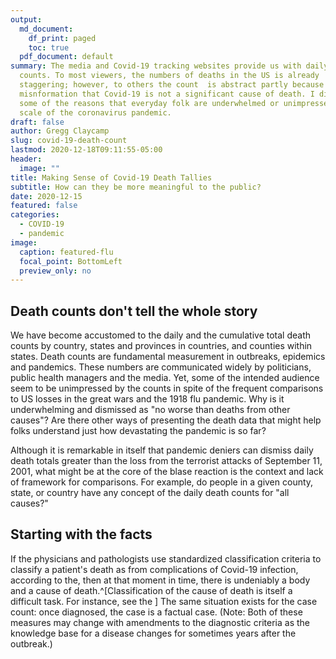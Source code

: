 ```yaml
---
output:
  md_document:
    df_print: paged
    toc: true
  pdf_document: default
summary: The media and Covid-19 tracking websites provide us with daily death
  counts. To most viewers, the numbers of deaths in the US is already
  staggering; however, to others the count  is abstract partly because of the
  misnformation that Covid-19 is not a significant cause of death. I discuss
  some of the reasons that everyday folk are underwhelmed or unimpressed by the
  scale of the coronavirus pandemic.
draft: false
author: Gregg Claycamp
slug: covid-19-death-count
lastmod: 2020-12-18T09:11:55-05:00
header:
  image: ""
title: Making Sense of Covid-19 Death Tallies
subtitle: How can they be more meaningful to the public?
date: 2020-12-15
featured: false
categories:
  - COVID-19
  - pandemic
image:
  caption: featured-flu
  focal_point: BottomLeft
  preview_only: no
---
```

## Death counts don't tell the whole story   

We have become accustomed to the daily and the cumulative total death counts by country, states and provinces in countries, and counties within states. Death counts are fundamental measurement in outbreaks, epidemics and pandemics. These numbers are communicated widely by politicians, public health managers and the media. Yet, some of the intended audience seem to be unimpressed by the counts in spite of the frequent comparisons to US losses in the great wars and the 1918 flu pandemic. Why is it underwhelming and dismissed as "no worse than deaths from other causes"? Are there other ways of presenting the death data that might help folks understand just how devastating the pandemic is so far? 

Although it is remarkable in itself that pandemic deniers can dismiss daily death totals greater than the loss from the terrorist attacks of September 11, 2001, what might be at the core of the blase reaction is the context and lack of framework for comparisons. For example, do people in a given county, state, or country have any concept of the daily death counts for "all causes?"    


## Starting with the facts    
If the physicians and pathologists use standardized classification criteria to classify a patient's death as from complications of Covid-19 infection, according to the, then at that moment in time, there is undeniably a body and a cause of death.^[Classification of the cause of death is itself a difficult task. For instance, see the  ]  The same situation exists for the case count: once diagnosed, the case is a factual case. (Note: Both of these measures may change with amendments to the diagnostic criteria as the knowledge base for a disease changes for sometimes years after the outbreak.) 


